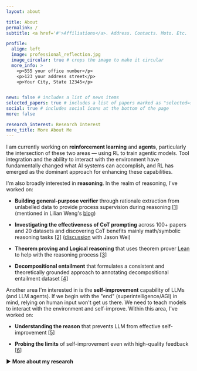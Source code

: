 ```yaml
---
layout: about

title: About
permalink: /
subtitle: <a href='#'>Affiliations</a>. Address. Contacts. Moto. Etc.

profile:
  align: left
  image: professional_reflection.jpg
  image_circular: true # crops the image to make it circular
  more_info: >
    <p>555 your office number</p>
    <p>123 your address street</p>
    <p>Your City, State 12345</p>


news: false # includes a list of news items
selected_papers: true # includes a list of papers marked as "selected={true}"
social: true # includes social icons at the bottom of the page
more: false

research_interest: Research Interest
more_title: More About Me
---
```


I am currently working on **reinforcement learning** and **agents**, particularly the intersection of these two areas — using RL to train agentic models. Tool integration and the ability to interact with the environment have fundamentally changed what AI systems can accomplish, and RL has emerged as the dominant approach for enhancing these capabilities.

I'm also broadly interested in **reasoning**. In the realm of reasoning, I've worked on:

<ul><li><strong>Building general-purpose verifier</strong> through rationale extraction from unlabelled data to provide process supervision during reasoning <a href="/publications/#supervision">[1]</a> (mentioned in Lilian Weng's <a href="https://bit.ly/44ChA3B">blog</a>)</li></ul>
<ul><li><strong>Investigating the effectiveness of CoT prompting</strong> across 100+ papers and 20 datasets and discovering CoT benefits mainly math/symbolic reasoning tasks <a href="/publications/#cot">[2]</a> (<a href="https://bit.ly/4lLMnSy">discussion</a> with Jason Wei)</li></ul>
<ul><li><strong>Theorem proving and Logical reasoning</strong> that uses theorem prover <a href="https://lean-lang.org/">Lean</a> to help with the reasoning process <a href="/publications/#lean">[3]</a></li></ul>
<ul><li><strong>Decompositional entailment</strong> that formulates a consistent and theoretically grounded approach to annotating decompositional entailment dataset <a href="/publications/#decompos">[4]</a></li></ul>


Another area I'm interested in is the **self-improvement** capability of LLMs (and LLM agents). If we begin with the "end" (superintelligence/AGI) in mind, relying on human input won't get us there. We need to teach models to interact with the environment and self-improve. Within this area, I've worked on:

<ul><li><strong>Understanding the reason</strong> that prevents LLM from effective self-improvement <a href="/publications/#self-[in]correct">[5]</a></li></ul>
<ul><li><strong>Probing the limits</strong> of self-improvement even with high-quality feedback <a href="/publications/#friction">[6]</a></li></ul>


<div class="collapsible-section">
  <div class="collapsible-header" onclick="toggleSection('research-philosophy-details')">
    <span class="toggle-icon" id="research-philosophy-details-icon">▶</span>
    <strong>More about my research</strong>
  </div>
  <div class="collapsible-content" id="research-philosophy-details" style="display: none;">
    <p>I believe reasoning and self-improvement are <strong>deeply interconnected</strong> and can synergistically enhance each other. Strong reasoning capabilities are essential for effective self-improvement, as models need to logically analyze and discriminate between good and bad generations to provide meaningful feedback. Conversely, self-improvement mechanisms are crucial for advancing reasoning capabilities, as complex logical problems often require multiple attempts and refinements to reach the correct solution. This bidirectional relationship suggests that advancing either area could create positive feedback loops that benefit both capabilities.</p>
    
    <p>I'm also interested in pursuing research in <strong>multi-modal systems</strong>, which builds upon my previous experience in speech processing and my current expertise in LLMs. The convergence of different modalities presents exciting opportunities for building stronger AI systems.</p>
  </div>
</div>
